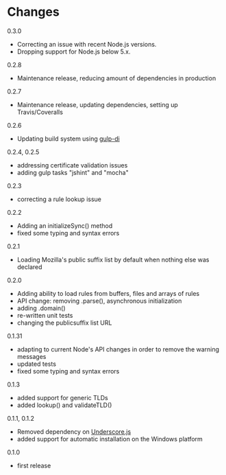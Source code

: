 # Changes

0.3.0
 + Correcting an issue with recent Node.js versions.
 + Dropping support for Node.js below 5.x.

0.2.8
+ Maintenance release, reducing amount of dependencies in production

0.2.7
+ Maintenance release, updating dependencies, setting up Travis/Coveralls

0.2.6
+ Updating build system using [gulp-di](https://github.com/cmtt/gulp-di)

0.2.4, 0.2.5
+ addressing certificate validation issues
+ adding gulp tasks "jshint" and "mocha"

0.2.3
+ correcting a rule lookup issue

0.2.2
+ Adding an initializeSync() method
+ fixed some typing and syntax errors

0.2.1
+ Loading Mozilla's public suffix list by default when nothing else was
  declared

0.2.0
+ Adding ability to load rules from buffers, files and arrays of rules
+ API change: removing .parse(), asynchronous initialization
+ adding .domain()
+ re-written unit tests
+ changing the publicsuffix list URL

0.1.31
+ adapting to current Node's API changes in order to remove the warning messages
+ updated tests
+ fixed some typing and syntax errors

0.1.3
+ added support for generic TLDs
+ added lookup() and validateTLD()

0.1.1, 0.1.2
+ Removed dependency on [Underscore.js](http://documentcloud.github.com/underscore/)
+ added support for automatic installation on the Windows platform

0.1.0
+ first release
